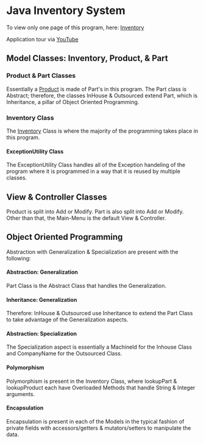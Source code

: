 # Java Inventory System

To view only one page of this program, here: [Inventory](https://github.com/markwartman1/inventorySystem/blob/master/src/model/Inventory.java)

Application tour via [YouTube](https://youtu.be/BfDBhmaJHQ0)

## Model Classes: Inventory, Product, & Part

### Product & Part Classes

Essentially a [Product](https://github.com/markwartman1/inventorySystem/blob/master/src/model/Product.java) is made of Part's in this program.  The Part class is Abstract; therefore, the classes InHouse & Outsourced extend Part, which is Inheritance, a pillar of Object Oriented Programming.

### Inventory Class

The [Inventory](https://github.com/markwartman1/inventorySystem/blob/master/src/model/Inventory.java) Class is where the majority of the programming takes place in this program.

#### ExceptionUtility Class

The ExceptionUtility Class handles all of the Exception handeling of the program where it is programmed in a way that it is reused by multiple classes.

## View & Controller Classes

Product is split into Add or Modify.  Part is also split into Add or Modify.  Other than that, the Main-Menu is the default View & Controller.

## Object Oriented Programming

Abstraction with Generalization & Specialization are present with the following:

#### Abstraction: Generalization
Part Class is the Abstract Class that handles the Generalization.

#### Inheritance: Generalization
Therefore: InHouse & Outsourced use Inheritance to extend the Part Class to take advantage of the Generalization aspects.

#### Abstraction: Specialization
The Specialization aspect is essentially a MachineId for the Inhouse Class and CompanyName for the Outsourced Class. 

#### Polymorphism
Polymorphism is present in the Inventory Class, where lookupPart & lookupProduct each have Overloaded Methods that handle String & Integer arguments.

#### Encapsulation
Encapsulation is present in each of the Models in the typical fashion of private fields with accessors/getters & mutators/setters to manipulate the data.